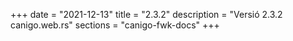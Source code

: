 +++
date        = "2021-12-13"
title       = "2.3.2"
description = "Versió 2.3.2 canigo.web.rs"
sections    = "canigo-fwk-docs"
+++